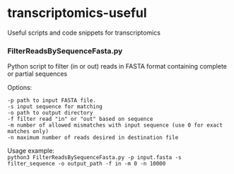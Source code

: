 # transcriptomics-useful
Useful scripts and code snippets for transcriptomics

### FilterReadsBySequenceFasta.py

Python script to filter (in or out) reads in FASTA format containing complete or partial sequences

Options:
```
-p path to input FASTA file.
-s input sequence for matching
-o path to output directory
-f filter read "in" or "out" based on sequence
-m number of allowed mismatches with input sequence (use 0 for exact matches only)
-n maximum number of reads desired in destination file
```
Usage example:\
`python3 FilterReadsBySequenceFasta.py -p input.fasta -s filter_sequence -o output_path -f in -m 0 -n 10000`
